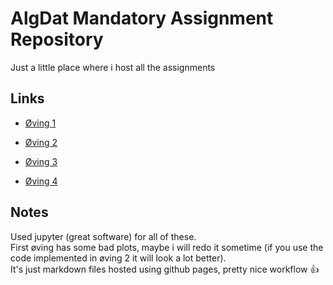 # AlgDat Mandatory Assignment Repository
Just a little place where i host all the assignments 


## Links


- [Øving 1](https://jesper-hustad.github.io/AlgDat/recursion/site.html)

- [Øving 2](https://jesper-hustad.github.io/AlgDat/sorting/Sorting.html)

- [Øving 3](https://jesper-hustad.github.io/AlgDat/nodes/tree.html)

- [Øving 4](https://jesper-hustad.github.io/AlgDat/hashmap/Hashtable.html)


## Notes

Used jupyter (great software) for all of these.  
First øving has some bad plots, maybe i will redo it sometime (if you use the code implemented in øving 2 it will look a lot better).  
It's just markdown files hosted using github pages, pretty nice workflow 👍
